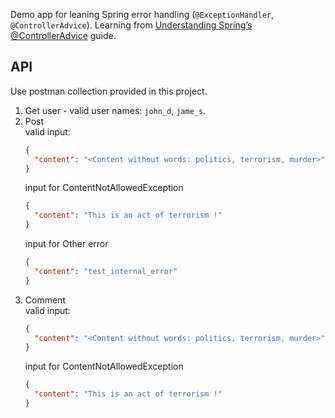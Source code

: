 Demo app for leaning Spring error handling (`@ExceptionHandler`, `@ControllerAdvice`).
Learning from [Understanding Spring’s @ControllerAdvice](https://medium.com/@jovannypcg/understanding-springs-controlleradvice-cd96a364033f) guide.

## API
Use postman collection provided in this project.
1. Get user - valid user names: `john_d`, `jame_s`.
2. Post \
   valid input:
   ```JSON
   {
     "content": "<Content without words: politics, terrorism, murder>"
   }
   ```
   input for ContentNotAllowedException
   ```JSON
   {
     "content": "This is an act of terrorism !"
   }
   ```
   input for Other error
   ```JSON
   {
     "content": "test_internal_error"
   }
   ```
3. Comment \
   valid input:
   ```JSON
   {
     "content": "<Content without words: politics, terrorism, murder>"
   }
   ```
   input for ContentNotAllowedException
   ```JSON
   {
     "content": "This is an act of terrorism !"
   }
   ```
   